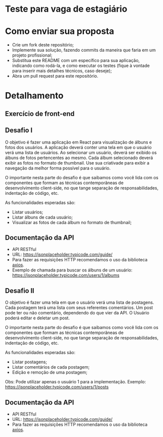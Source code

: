 # Teste para vaga de estagiário

# Como enviar sua proposta

- Crie um fork deste repositório;
- Implemente sua solução, fazendo commits da maneira que faria em um projeto profissional;
- Substitua este README com um específico para sua aplicação, indicando como rodá-la, e como executar os testes (fique à vontade para inserir mais detalhes técnicos, caso deseje);
- Abra um pull request para este repositório.

# Detalhamento

## Exercício de front-end

## Desafio I

O objetivo é fazer uma aplicação em React para visualização de álbuns e fotos dos usuários. A aplicação deverá conter uma tela em que o usuário verá uma lista de usuários. Ao selecionar um usuário, deverá ser exibido os álbuns de fotos pertencentes ao mesmo. Cada álbum selecionado deverá exibir as fotos no formato de thumbnail. Use sua criativade para exibir a navegação da melhor forma possível para o usuário.

O importante nesta parte do desafio é que saibamos como você lida com os componentes que formam as técnicas contemporâneas de desenvolvimento client-side, no que tange separação de responsabilidades, indentação de código, etc.

As funcionalidades esperadas são:

- Listar usuários;
- Listar álbuns de cada usuário;
- Visualizar as fotos de cada álbum no formato de thumbnail;

## Documentação da API

- API RESTful
- URL: https://jsonplaceholder.typicode.com/guide/
- Para fazer as requisições HTTP recomendamos o uso da biblioteca [axios](https://github.com/axios/axios).
- Exemplo de chamada para buscar os álbuns de um usuário: https://jsonplaceholder.typicode.com/users/1/albums

## Desafio II

O objetivo é fazer uma tela em que o usuário verá uma lista de postagens.
Cada postagem terá uma lista com seus referentes comentários.
Um post pode ter ou não comentário, dependendo do que vier da API.
O Usuário poderá editar e deletar um post.

O importante nesta parte do desafio é que saibamos como você lida com os componentes que formam as técnicas contemporâneas de desenvolvimento client-side, no que tange separação de responsabilidades, indentação de código, etc.

As funcionalidades esperadas são:

- Listar postagens;
- Listar comentários de cada postagem;
- Edição e remoção de uma postagem;

Obs: Pode utilizar apenas o usuário 1 para a implementação. Exemplo: https://jsonplaceholder.typicode.com/users/1/posts

## Documentação da API

- API RESTful
- URL: https://jsonplaceholder.typicode.com/guide/
- Para fazer as requisições HTTP recomendamos o uso da biblioteca [axios](https://github.com/axios/axios).
